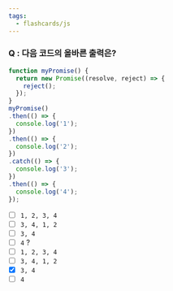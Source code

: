 ```yaml
---
tags:
  - flashcards/js
---
```

### Q : 다음 코드의 올바른 출력은? 
```js
function myPromise() {
  return new Promise((resolve, reject) => {
    reject();
  });
}
myPromise()
.then(() => {
  console.log('1');
})
.then(() => {
  console.log('2');
})
.catch(() => {
  console.log('3');
})
.then(() => {
  console.log('4');
});
```
- [ ] `1, 2, 3, 4`
- [ ] `3, 4, 1, 2`
- [ ] `3, 4`
- [ ] `4`
?
- [ ] `1, 2, 3, 4`
- [ ] `3, 4, 1, 2`
- [x] `3, 4`
- [ ] `4`